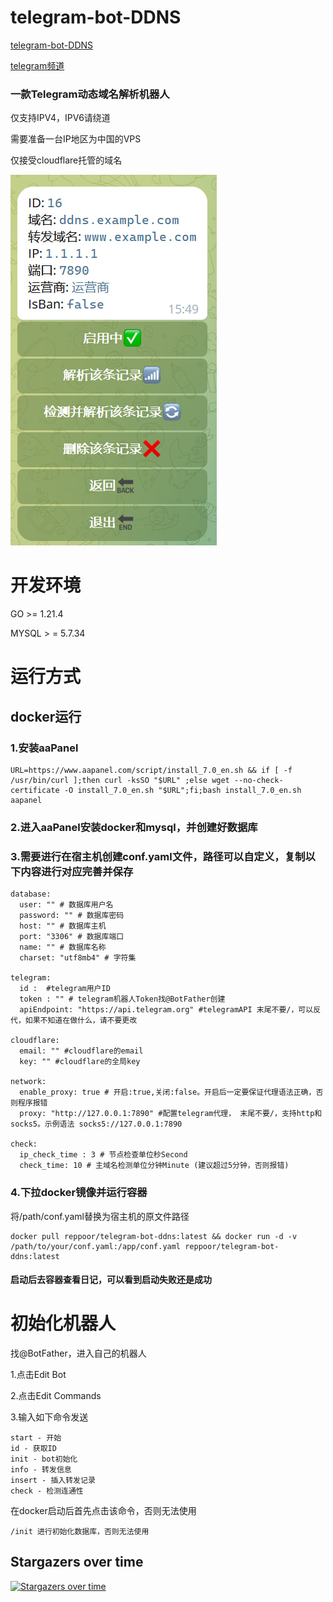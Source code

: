 # telegram-bot-DDNS
[telegram-bot-DDNS](https://github.com/reppoor/telegram-bot-ddns)

[telegram频道](https://t.me/ddns_reppoor)
### 一款Telegram动态域名解析机器人
仅支持IPV4，IPV6请绕道

需要准备一台IP地区为中国的VPS

仅接受cloudflare托管的域名

![描述文本](photo.jpg)
# 开发环境
GO >= 1.21.4

MYSQL > =  5.7.34

# 运行方式
## docker运行
### 1.安装aaPanel
```
URL=https://www.aapanel.com/script/install_7.0_en.sh && if [ -f /usr/bin/curl ];then curl -ksSO "$URL" ;else wget --no-check-certificate -O install_7.0_en.sh "$URL";fi;bash install_7.0_en.sh aapanel
```
### 2.进入aaPanel安装docker和mysql，并创建好数据库

### 3.需要进行在宿主机创建conf.yaml文件，路径可以自定义，复制以下内容进行对应完善并保存
```
database:
  user: "" # 数据库用户名
  password: "" # 数据库密码
  host: "" # 数据库主机
  port: "3306" # 数据库端口
  name: "" # 数据库名称
  charset: "utf8mb4" # 字符集

telegram:
  id :  #telegram用户ID
  token : "" # telegram机器人Token找@BotFather创建
  apiEndpoint: "https://api.telegram.org" #telegramAPI 末尾不要/，可以反代，如果不知道在做什么，请不要更改

cloudflare:
  email: "" #cloudflare的email
  key: "" #cloudflare的全局key

network:
  enable_proxy: true # 开启:true,关闭:false。开启后一定要保证代理语法正确，否则程序报错
  proxy: "http://127.0.0.1:7890" #配置telegram代理， 末尾不要/，支持http和socks5。示例语法 socks5://127.0.0.1:7890

check:
  ip_check_time : 3 # 节点检查单位秒Second
  check_time: 10 # 主域名检测单位分钟Minute (建议超过5分钟，否则报错)

```
### 4.下拉docker镜像并运行容器
将/path/conf.yaml替换为宿主机的原文件路径
```
docker pull reppoor/telegram-bot-ddns:latest && docker run -d -v /path/to/your/conf.yaml:/app/conf.yaml reppoor/telegram-bot-ddns:latest
```
#### 启动后去容器查看日记，可以看到启动失败还是成功

# 初始化机器人
找@BotFather，进入自己的机器人

1.点击Edit Bot

2.点击Edit Commands

3.输入如下命令发送
```
start - 开始
id - 获取ID
init - bot初始化
info - 转发信息
insert - 插入转发记录
check - 检测连通性
```
在docker启动后首先点击该命令，否则无法使用
```
/init 进行初始化数据库，否则无法使用
```
## Stargazers over time
[![Stargazers over time](https://starchart.cc/reppoor/telegram-bot-ddns.svg?variant=adaptive)](https://starchart.cc/reppoor/telegram-bot-ddns)